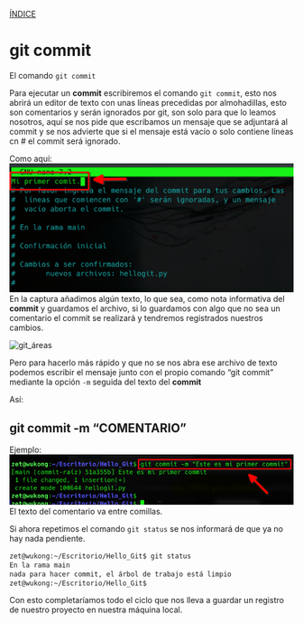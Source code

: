 [ÍNDICE](https://github.com/JoseFerDel/Guia_Git_GitHub/blob/Zet_main/README.md)


# **git commit**

El comando `git commit` 


Para ejecutar un **commit** escribiremos el comando `git commit`, esto nos abrirá un editor de texto con unas líneas precedidas por almohadillas, esto son comentarios y serán ignorados por git, son solo para que lo leamos nosotros, aquí se nos pide que escribamos un mensaje que se adjuntará al commit y se nos advierte que si el mensaje está vacío o solo contiene líneas cn # el commit será ignorado.

Como aquí:
![git_commit](/IMG/doc_commit.png "git commit")
En la captura añadimos algún texto, lo que sea, como nota informativa del **commit** y guardamos el archivo, si lo guardamos con algo que no sea un comentario el commit se realizará y tendremos registrados nuestros cambios.

![git_áreas](/IMG/Git_áreas_04.png "git add")

Pero para hacerlo más rápido y que no se nos abra ese archivo de texto podemos escribir el mensaje junto con el propio comando “git commit” mediante la opción `-m` seguida del texto del **commit**

Así:
## git commit -m “COMENTARIO”

Ejemplo:
![git_commit](/IMG/commit_comentario.png "commit comentario")
El texto del comentario va entre comillas.

Si ahora repetimos el comando `git status` se nos informará de que ya no hay nada pendiente.
```
zet@wukong:~/Escritorio/Hello_Git$ git status
En la rama main
nada para hacer commit, el árbol de trabajo está limpio
zet@wukong:~/Escritorio/Hello_Git$
```
Con esto completaríamos todo el ciclo que nos lleva a guardar un registro de nuestro proyecto en nuestra máquina local.